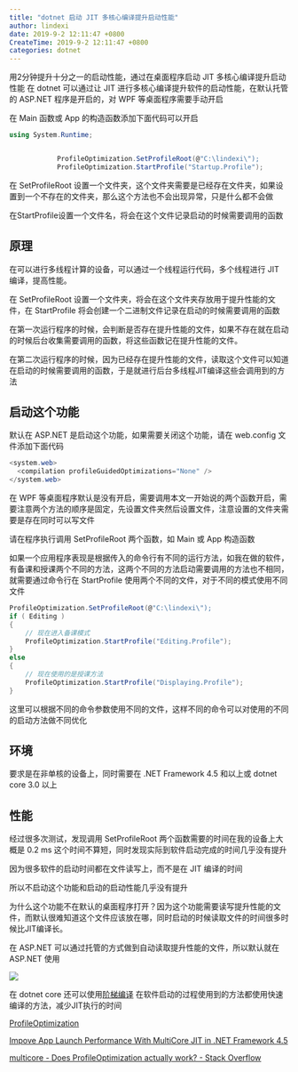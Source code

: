 ```yaml
---
title: "dotnet 启动 JIT 多核心编译提升启动性能"
author: lindexi
date: 2019-9-2 12:11:47 +0800
CreateTime: 2019-9-2 12:11:47 +0800
categories: dotnet
---
```


用2分钟提升十分之一的启动性能，通过在桌面程序启动 JIT 多核心编译提升启动性能
在 dotnet 可以通过让 JIT 进行多核心编译提升软件的启动性能，在默认托管的 ASP.NET 程序是开启的，对 WPF 等桌面程序需要手动开启

<!--more-->





在 Main 函数或 App 的构造函数添加下面代码可以开启

```csharp
using System.Runtime;


            ProfileOptimization.SetProfileRoot(@"C:\lindexi\");
            ProfileOptimization.StartProfile("Startup.Profile");
```

在 SetProfileRoot 设置一个文件夹，这个文件夹需要是已经存在文件夹，如果设置到一个不存在的文件夹，那么这个方法也不会出现异常，只是什么都不会做

在StartProfile设置一个文件名，将会在这个文件记录启动的时候需要调用的函数

## 原理

在可以进行多线程计算的设备，可以通过一个线程运行代码，多个线程进行 JIT 编译，提高性能。

在 SetProfileRoot 设置一个文件夹，将会在这个文件夹存放用于提升性能的文件，在 StartProfile 将会创建一个二进制文件记录在启动的时候需要调用的函数

在第一次运行程序的时候，会判断是否存在提升性能的文件，如果不存在就在启动的时候后台收集需要调用的函数，将这些函数记在提升性能的文件。

在第二次运行程序的时候，因为已经存在提升性能的文件，读取这个文件可以知道在启动的时候需要调用的函数，于是就进行后台多线程JIT编译这些会调用到的方法

## 启动这个功能

默认在 ASP.NET 是启动这个功能，如果需要关闭这个功能，请在 web.config 文件添加下面代码

```csharp
<system.web>
  <compilation profileGuidedOptimizations="None" />
</system.web>
```

在 WPF 等桌面程序默认是没有开启，需要调用本文一开始说的两个函数开启，需要注意两个方法的顺序是固定，先设置文件夹然后设置文件，注意设置的文件夹需要是存在同时可以写文件

请在程序执行调用 SetProfileRoot 两个函数，如 Main 或 App 构造函数

如果一个应用程序表现是根据传入的命令行有不同的运行方法，如我在做的软件，有备课和授课两个不同的方法，这两个不同的方法启动需要调用的方法也不相同，就需要通过命令行在 StartProfile 使用两个不同的文件，对于不同的模式使用不同文件

```csharp
ProfileOptimization.SetProfileRoot(@"C:\lindexi\");
if ( Editing )
{
	// 现在进入备课模式
    ProfileOptimization.StartProfile("Editing.Profile");
}
else
{
	// 现在使用的是授课方法
	ProfileOptimization.StartProfile("Displaying.Profile");
}
```

这里可以根据不同的命令参数使用不同的文件，这样不同的命令可以对使用的不同的启动方法做不同优化

## 环境

要求是在非单核的设备上，同时需要在 .NET Framework 4.5 和以上或 dotnet core 3.0 以上

## 性能

经过很多次测试，发现调用 SetProfileRoot 两个函数需要的时间在我的设备上大概是 0.2 ms 这个时间不算短，同时发现实际到软件启动完成的时间几乎没有提升

因为很多软件的启动时间都在文件读写上，而不是在 JIT 编译的时间

所以不启动这个功能和启动的启动性能几乎没有提升

为什么这个功能不在默认的桌面程序打开？因为这个功能需要读写提升性能的文件，而默认很难知道这个文件应该放在哪，同时启动的时候读取文件的时间很多时候比JIT编译长。

在 ASP.NET 可以通过托管的方式做到自动读取提升性能的文件，所以默认就在 ASP.NET 使用

<!-- ![](image/dotnet 启动 JIT 多核心编译提升启动性能/dotnet 启动 JIT 多核心编译提升启动性能0.png) -->

![](http://image.acmx.xyz/lindexi%2F201931163451479)

在 dotnet core 还可以使用[阶梯编译](https://blog.lindexi.com/post/dotnet-core-2.1-%E4%BD%BF%E7%94%A8%E9%98%B6%E6%A2%AF%E7%BC%96%E8%AF%91.html ) 在软件启动的过程使用到的方法都使用快速编译的方法，减少JIT执行的时间
 
[ProfileOptimization](https://docs.microsoft.com/en-us/dotnet/api/system.runtime.profileoptimization?redirectedfrom=MSDN&view=netframework-4.7.2 )

[Impove App Launch Performance With MultiCore JIT in .NET Framework 4.5](https://www.c-sharpcorner.com/UploadFile/99bb20/impove-app-launch-performance-with-multicore-jit-in-net-fra/ )

[multicore - Does ProfileOptimization actually work? - Stack Overflow](https://stackoverflow.com/questions/12968029/does-profileoptimization-actually-work )





